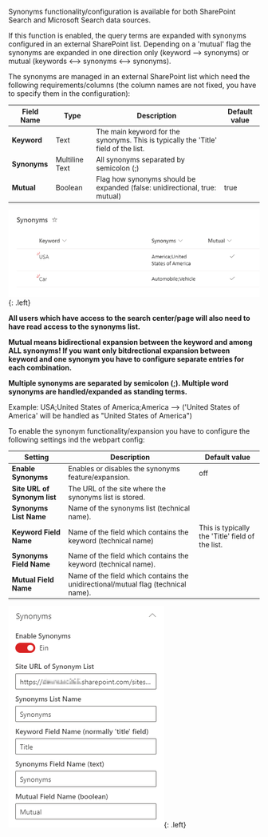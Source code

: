 Synonyms functionality/configuration is available for both SharePoint Search and Microsoft Search data sources.

If this function is enabled, the query terms are expanded with synonyms configured in an external SharePoint list.
Depending on a 'mutual' flag the synonyms are expanded in one direction only (keyword --> synonyms) or mutual (keywords <--> synonyms <--> synonyms).

The synonyms are managed in an external SharePoint list which need the following requirements/columns (the column names are not fixed, you have to specify them in the configuration):

| Field Name | Type | Description | Default value |
| --------| ----------- | ---------------|---------------|
|**Keyword** | Text | The main keyword for the synonyms. This is typically the 'Title' field of the list.
|**Synonyms** | Multiline Text | All synonyms separated by semicolon (;)
|**Mutual** | Boolean | Flag how synonyms should be expanded (false: unidirectional, true: mutual)| true

!["Synonyms Table Example"](../../../assets/webparts/search-results/page1/synonyms_table.png){: .left}

**All users which have access to the search center/page will also need to have read access to the synonyms list.**

**Mutual means bidirectional expansion between the keyword and among ALL synonyms! If you want only bitdrectional expansion between keyword and one synonym you have to configure separate entries for each combination.**

**Multiple synonyms are separated by semicolon (;). Multiple word synonyms are handled/expanded as standing terms.**

Example: USA;United States of America;America --> ('United States of America' will be handled as "United States of America")

To enable the synonym functionality/expansion you have to configure the following settings ind the webpart config:

| Setting | Description | Default value |
| --------| ----------- |---------------|
|**Enable Synonyms** | Enables or disables the synonyms feature/expansion.|off
|**Site URL of Synonym list** | The URL of the site where the synonyms list is stored.
|**Synonyms List Name** | Name of the synonyms list (technical name).
|**Keyword Field Name** | Name of the field which contains the keyword (technical name)|This is typically the 'Title' field of the list.
|**Synonyms Field Name** | Name of the field which contains the keyword (technical name).
|**Mutual Field Name** | Name of the field which contains the unidirectional/mutual flag (technical name).

!["Synonyms Config Example"](../../../assets/webparts/search-results/page1/synonyms_config.png){: .left}